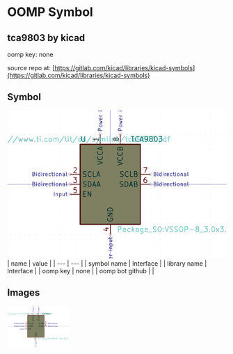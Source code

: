 # OOMP Symbol  
## tca9803  by kicad  
  
oomp key: none  
  
source repo at: [https://gitlab.com/kicad/libraries/kicad-symbols](https://gitlab.com/kicad/libraries/kicad-symbols)  
## Symbol  
  
[![working.png](working_600.png)](working.png)  
| name | value | 
| --- | --- | 
| symbol name | Interface | 
| library name | Interface | 
| oomp key | none | 
| oomp bot github |  | 
## Images  
  
[![working.png](working_140.png)](working.png)  

